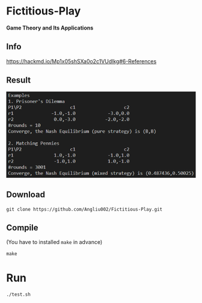 # Fictitious-Play
**Game Theory and Its Applications**

## Info
https://hackmd.io/Mp1x05shSXa0o2c1VUdlkg#6-References

## Result
![Example](https://github.com/Angliu002/Fictitious-Play/blob/main/Example.png)

## Download
```
git clone https://github.com/Angliu002/Fictitious-Play.git
```

## Compile
(You have to installed `make` in advance)
```
make
```

# Run
```
./test.sh
```

